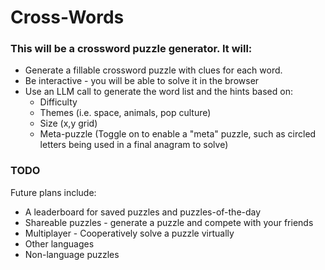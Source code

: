# Cross-Words  


### This will be a crossword puzzle generator. It will:
- Generate a fillable crossword puzzle with clues for each word.
- Be interactive - you will be able to solve it in the browser
- Use an LLM call to generate the word list and the hints based on:
    - Difficulty
    - Themes (i.e. space, animals, pop culture)
    - Size (x,y grid)
    - Meta-puzzle (Toggle on to enable a "meta" puzzle, such as circled letters being used in a final anagram to solve)


### TODO

Future plans include:
- A leaderboard for saved puzzles and puzzles-of-the-day
- Shareable puzzles - generate a puzzle and compete with your friends
- Multiplayer - Cooperatively solve a puzzle virtually
- Other languages
- Non-language puzzles
